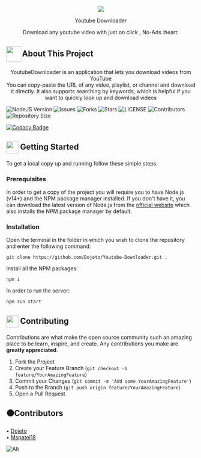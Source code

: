 <!-- PROJECT LOGO -->
<p align="center">
  <a href="https://github.com/Dojeto/Youtube-Downloader"><img src="https://user-images.githubusercontent.com/81398258/193456668-802f43bf-6aba-42e0-9c81-098eb75929cc.png"></a>
 </p>
<p align="center">Youtube Downloader</p>
<p align="center">Download any youtube video with just on click , No-Ads :heart:</p>

<!-- PROJECT ABOUT -->
## <img src="https://user-images.githubusercontent.com/81398258/193457879-3112522a-c6e0-46f9-989b-e6767869e831.png" align ="center" width="42" height="42">About This Project

<p align="center">YoutubeDownloader is an application that lets you download videos from YouTube <br>You can copy-paste the URL of any video, playlist, or channel and download it directly. It also supports searching by keywords, which is helpful if you want to quickly look up and download videos</p>

![NodeJS Version](https://img.shields.io/badge/NodeJS-16.9.0-green?style=for-the-badge&logo=appveyor)
![Issues](https://img.shields.io/github/issues/Dojeto/Youtube-Downloader?style=for-the-badge&logo=appveyor)
![Forks](https://img.shields.io/github/forks/Dojeto/Youtube-Downloader?style=for-the-badge&logo=appveyor)
![Stars](https://img.shields.io/github/stars/Dojeto/Youtube-Downloader?style=for-the-badge&logo=appveyor)
![LICENSE](https://img.shields.io/github/license/Dojeto/Youtube-Downloader?style=for-the-badge&logo=appveyor)
![Contributors](https://img.shields.io/github/contributors/Dojeto/Youtube-Downloader?style=for-the-badge&logo=appveyor)
![Repository Size](https://img.shields.io/github/repo-size/Dojeto/Youtube-Downloader?style=for-the-badge&logo=appveyor)</br>

[![Codacy Badge](https://app.codacy.com/project/badge/Grade/cfb691a93a064d9ea753ef2b5fccf797)](https://www.codacy.com/manual/Dojeto/Youtube-Downloader?utm_source=github.com&amp;utm_medium=referral&amp;utm_content=Dojeto/Youtube-Downloader&amp;utm_campaign=Badge_Grade)

<!-- GETTING STARTED -->
## <img align="center" src="https://cdn.iconscout.com/icon/free/png-512/laptop-user-1-1179329.png" width="32" height="32"> Getting Started

To get a local copy up and running follow these simple steps.
### Prerequisites
In order to get a copy of the project you will require you to have Node.js (v14+) and the NPM package manager installed. If you don't have it, you can download the latest version of Node.js from the [official website](https://nodejs.org/en/download/) which also installs the NPM package manager by default.
### Installation
Open the terminal in the folder in which you wish to clone the repository and enter the following command:
``` 
git clone https://github.com/Dojeto/Youtube-Downloader.git .
```
Install all the NPM packages:
```
npm i
```
In order to run the server:
```
npm run start
```

<!-- CONTRIBUTING -->
## <img align="center" src="https://hpe-developer-portal.s3.amazonaws.com/uploads/media/2020/3/git-icon-1788c-1590702885345.png" width=32 height=32> Contributing

Contributions are what make the open source community such an amazing place to be learn, inspire, and create. Any contributions you make are **greatly appreciated**.

1. Fork the Project
2. Create your Feature Branch (`git checkout -b feature/YourAmazingFeature`)
3. Commit your Changes (`git commit -m 'Add some YourAmazingFeature'`)
4. Push to the Branch (`git push origin feature/YourAmazingFeature`)
5. Open a Pull Request

<!-- CONTRIBUTERS -->
## ⚫Contributors

• [Dojeto](https://github.com/Dojeto) <br>
• [Mspatel18](https://github.com/mspatel18)

![Alt](https://repobeats.axiom.co/api/embed/4a71a93cea790c4b552f91e2d33e8aaa752a4fe6.svg "Repobeats analytics image")
